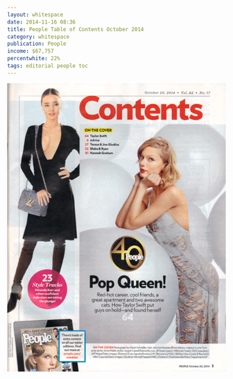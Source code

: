 ```yaml
---
layout: whitespace
date: 2014-11-16 08:36
title: People Table of Contents October 2014
category: whitespace
publication: People
income: $67,757
percentwhite: 22%
tags: editorial people toc
---
```





<img src="/img/editscans/People_contents_1.png">
<div class="overlayContainer">
<object type="image/svg+xml" data="/img/overlays/People_contents_1.svg" class="trans"></object>
</div>


            
        
        
